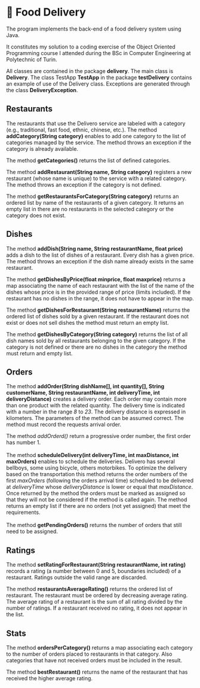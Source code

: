 <!DOCTYPE html>
<html>
<body>

<h1>&#127789; Food Delivery</h1>

<p>The program implements the back-end of a food delivery system using Java. </p>

<p> It constitutes my solution to a coding exercise of the Object Oriented Programming course I 
attended during the BSc in Computer Engineering at Polytechnic of Turin. </p>

<p>All classes are contained in the package <b>delivery</b>. The main class is <b>Delivery</b>.
The class TestApp <b>TestApp</b> in the package <b>testDelivery</b> contains an example of use of the Delivery class. 
Exceptions are generated through the class  <b>DeliveryException</b>.
</p>

<h2>Restaurants</h2>

<p>The restaurants that use the Delivero service are labeled with a category (e.g., traditional, 
fast food, ethnic, chinese, etc.). The method <b>addCategory(String category)</b> enables to 
add one category to the list of categories managed by the service. The method throws an 
exception if the category is already available.</p>

<p>The method <b>getCategories()</b> returns the list of defined categories.</p>

<p>The method <b>addRestaurant(String name, String category)</b> registers a new restaurant 
(whose name is unique) to the service with a related category. The method throws an exception 
if the category is not defined.</p>

<p>The method <b>getRestaurantsForCategory(String category)</b> returns an ordered list by 
name of the restaurants of a given category. It returns an empty list in there are no 
restaurants in the selected category or the category does not exist.</p>


<h2>Dishes</h2>

<p>
The method <b>addDish(String name, String restaurantName, float price)</b> adds a dish to the 
list of dishes of a restaurant. Every dish has a given price. The method throws an exception 
if the dish name already exists in the same restaurant.
</p>

<p>
The method <b>getDishesByPrice(float minprice, float maxprice)</b> returns a map associating 
the name of each restaurant with the list of the name of the dishes whose price is in the 
provided range of price (limits included). If the restaurant has no dishes in the range, it 
does not have to appear in the map.
</p>

<p>The method <b>getDishesForRestaurant(String restaurantName)</b> returns the ordered list of 
dishes sold by a given restaurant. If the restaurant does not exist or does not sell dishes 
the method must return an empty list.</p>

<p>The method <b>getDishesByCategory(String category)</b> returns the list of all dish names 
sold by all restaurants belonging to the given category. If the category is not defined or 
there are no dishes in the category the method must return and empty list.</p>



<h2>Orders</h2>

<p>The method <b>addOrder(String dishName[], int quantity[], String customerName, String 
restaurantName, int deliveryTime, int deliveryDistance)</b> creates a delivery order. 
Each order may contain more than one product with the related quantity. 
The delivery time is indicated with a number in the range <i>8</i> to <i>23</i>. 
The delivery distance is expressed in kilometers. The parameters of the method can be 
assumed correct. The method must record the requests arrival order.</p>

<p>
The method <i>addOrderd()</i> return a progressive order number, the first order has number 1.
<br><br>
The method <b>scheduleDelivery(int deliveryTime, int maxDistance, int maxOrders)</b> enables 
to schedule the deliveries. Delivero has several bellboys, some using bicycle, others motorbikes. 
To optimize the delivery based on the transportation this method returns the order numbers of 
the first <i>maxOrders</i> (following the orders arrival time) scheduled to be delivered 
at <i>deliveryTime</i> whose <i>deliveryDistance</i> is lower or equal that <i>maxDistance</i>.
Once returned by the method the orders must be marked as assigned so that they will not be 
considered if the method is called again. The method returns an empty list if there are
no orders (not yet assigned) that meet the requirements.
<br><br>
The method <b>getPendingOrders()</b> returns the number of orders that still need to be assigned.
</p>




<h2>Ratings</h2>

<p>The method <b>setRatingForRestaurant(String restaurantName, int rating)</b> 
records a rating (a number between 0 and 5, boundaries included) of a restaurant. 
Ratings outside the valid range are discarded.</p>

<p>The method <b>restaurantsAverageRating()</b> returns the ordered list of restaurant. 
The restaurant must be ordered by decreasing average rating. The average rating of a restaurant 
is the sum of all rating divided by the number of ratings.
If a restaurant received no rating, it does not appear in the list.</p>


<h2>Stats</h2>

<p>The method <b>ordersPerCategory()</b> returns a map associating each category to the number of 
orders placed to restaurants in that category. Also categories that have not received orders 
must be included in the result.</p>

<p>The method <b>bestRestaurant()</b> returns the name of the restaurant that has received 
the higher average rating.</p>

</body>
</html>

